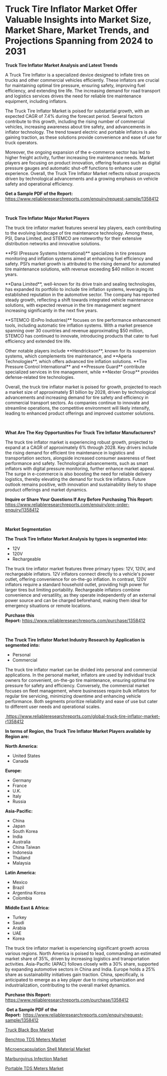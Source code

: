 <p><h1>Truck Tire Inflator Market Offer Valuable Insights into Market Size, Market Share, Market Trends, and Projections Spanning from 2024 to 2031</h1></p><p><strong>Truck Tire Inflator Market Analysis and Latest Trends</strong></p>
<p><p>A Truck Tire Inflator is a specialized device designed to inflate tires on trucks and other commercial vehicles efficiently. These inflators are crucial for maintaining optimal tire pressure, ensuring safety, improving fuel efficiency, and extending tire life. The increasing demand for road transport and logistics services drives the need for reliable tire maintenance equipment, including inflators.</p><p>The Truck Tire Inflator Market is poised for substantial growth, with an expected CAGR of 7.4% during the forecast period. Several factors contribute to this growth, including the rising number of commercial vehicles, increasing awareness about tire safety, and advancements in inflator technology. The trend toward electric and portable inflators is also gaining traction, as these solutions provide convenience and ease of use for truck operators.</p><p>Moreover, the ongoing expansion of the e-commerce sector has led to higher freight activity, further increasing tire maintenance needs. Market players are focusing on product innovation, offering features such as digital pressure gauges and automatic shut-off functions to enhance user experience. Overall, the Truck Tire Inflator Market reflects robust prospects driven by technological advancements and a growing emphasis on vehicle safety and operational efficiency.</p></p>
<p><strong>Get a Sample PDF of the Report:&nbsp;</strong> <a href="https://www.reliableresearchreports.com/enquiry/request-sample/1358412?utm_campaign=32&utm_medium=2&utm_source=Github&utm_content=ia&utm_term=01112024&utm_id=truck-tire-inflator">https://www.reliableresearchreports.com/enquiry/request-sample/1358412</a></p>
<p>&nbsp;</p>
<p><strong>Truck Tire Inflator Major Market Players</strong></p>
<p><p>The truck tire inflator market features several key players, each contributing to the evolving landscape of tire maintenance technology. Among these, PSI, Dana Limited, and STEMCO are noteworthy for their extensive distribution networks and innovative solutions.</p><p>**PSI (Pressure Systems International)** specializes in tire pressure monitoring and inflation systems aimed at enhancing fuel efficiency and safety. PSI’s market growth is attributed to the rising demand for automated tire maintenance solutions, with revenue exceeding $40 million in recent years.</p><p>**Dana Limited**, well-known for its drive train and sealing technologies, has expanded its portfolio to include tire inflation systems, leveraging its established reputation in the automotive sector. The company has reported steady growth, reflecting a shift towards integrated vehicle maintenance solutions, with expected revenue in the tire management segment increasing significantly in the next five years.</p><p>**STEMCO (EnPro Industries)** focuses on tire performance enhancement tools, including automatic tire inflation systems. With a market presence spanning over 30 countries and revenue approximating $50 million, STEMCO has continued to innovate, introducing products that cater to fuel efficiency and extended tire life.</p><p>Other notable players include **Hendrickson**, known for its suspension systems, which complements tire maintenance, and **Aperia Technologies**, which offers advanced tire inflation solutions. **Tire Pressure Control International** and **Pressure Guard** contribute specialized services in tire management, while **Nexter Group** provides defense-related tire technologies.</p><p>Overall, the truck tire inflator market is poised for growth, projected to reach a market size of approximately $1 billion by 2028, driven by technological advancements and increasing demand for tire safety and efficiency in commercial transport sectors. As companies continue to innovate and streamline operations, the competitive environment will likely intensify, leading to enhanced product offerings and improved customer solutions.</p></p>
<p>&nbsp;</p>
<p><strong>What Are The Key Opportunities For Truck Tire Inflator Manufacturers?</strong></p>
<p><p>The truck tire inflator market is experiencing robust growth, projected to expand at a CAGR of approximately 6% through 2028. Key drivers include the rising demand for efficient tire maintenance in logistics and transportation sectors, alongside increased consumer awareness of fleet performance and safety. Technological advancements, such as smart inflators with digital pressure monitoring, further enhance market appeal. The surge in e-commerce is also boosting the need for reliable delivery logistics, thereby elevating the demand for truck tire inflators. Future outlook remains positive, with innovation and sustainability likely to shape product offerings and market dynamics.</p></p>
<p><strong>Inquire or Share Your Questions If Any Before Purchasing This Report:</strong> <a href="https://www.reliableresearchreports.com/enquiry/pre-order-enquiry/1358412?utm_campaign=32&utm_medium=2&utm_source=Github&utm_content=ia&utm_term=01112024&utm_id=truck-tire-inflator">https://www.reliableresearchreports.com/enquiry/pre-order-enquiry/1358412</a></p>
<p>&nbsp;</p>
<p><strong>Market Segmentation</strong></p>
<p><strong>The Truck Tire Inflator Market Analysis by types is segmented into:</strong></p>
<p><ul><li>12V</li><li>120V</li><li>Rechargeable</li></ul></p>
<p><p>The truck tire inflator market features three primary types: 12V, 120V, and rechargeable inflators. 12V inflators connect directly to a vehicle's power outlet, offering convenience for on-the-go inflation. In contrast, 120V inflators require a standard household outlet, providing high power for larger tires but limiting portability. Rechargeable inflators combine convenience and versatility, as they operate independently of an external power source and can be charged beforehand, making them ideal for emergency situations or remote locations.</p></p>
<p><strong>Purchase this Report:&nbsp;</strong><a href="https://www.reliableresearchreports.com/purchase/1358412?utm_campaign=32&utm_medium=2&utm_source=Github&utm_content=ia&utm_term=01112024&utm_id=truck-tire-inflator">https://www.reliableresearchreports.com/purchase/1358412</a></p>
<p>&nbsp;</p>
<p><strong>The Truck Tire Inflator Market Industry Research by Application is segmented into:</strong></p>
<p><ul><li>Personal</li><li>Commercial</li></ul></p>
<p><p>The truck tire inflator market can be divided into personal and commercial applications. In the personal market, inflators are used by individual truck owners for convenient, on-the-go tire maintenance, ensuring optimal tire pressure for safety and efficiency. Conversely, the commercial market focuses on fleet management, where businesses require bulk inflators for regular tire servicing, minimizing downtime and enhancing vehicle performance. Both segments prioritize reliability and ease of use but cater to different user needs and operational scales.</p></p>
<p><a href="https://www.reliableresearchreports.com/global-truck-tire-inflator-market-r1358412?utm_campaign=32&utm_medium=2&utm_source=Github&utm_content=ia&utm_term=01112024&utm_id=truck-tire-inflator">&nbsp;https://www.reliableresearchreports.com/global-truck-tire-inflator-market-r1358412</a></p>
<p><strong>In terms of Region, the Truck Tire Inflator Market Players available by Region are:</strong></p>
<p>
    <p> <strong> North America: </strong>
        <ul>
            <li>United States</li>
            <li>Canada</li>
        </ul>
        </p> 
    <p> <strong> Europe: </strong>
        <ul>
            <li>Germany</li>
            <li>France</li>
            <li>U.K.</li>
            <li>Italy</li>
            <li>Russia</li>
        </ul>
        </p> 
    <p> <strong> Asia-Pacific: </strong>
        <ul>
            <li>China</li>
            <li>Japan</li>
            <li>South Korea</li>
            <li>India</li>
            <li>Australia</li>
            <li>China Taiwan</li>
            <li>Indonesia</li>
            <li>Thailand</li>
            <li>Malaysia</li>
        </ul>
        </p> 
    <p> <strong> Latin America: </strong>
        <ul>
            <li>Mexico</li>
            <li>Brazil</li>
            <li>Argentina Korea</li>
            <li>Colombia</li>
        </ul>
        </p> 
    <p> <strong> Middle East & Africa: </strong>
        <ul>
            <li>Turkey</li>
            <li>Saudi</li>
            <li>Arabia</li>
            <li>UAE</li>
            <li>Korea</li>
        </ul>
    </p>
    </p>
<p><p>The truck tire inflator market is experiencing significant growth across various regions. North America is poised to lead, commanding an estimated market share of 35%, driven by increasing logistics and transportation activities. Asia-Pacific (APAC) follows closely with a 30% share, supported by expanding automotive sectors in China and India. Europe holds a 25% share as sustainability initiatives gain traction. China, specifically, is anticipated to emerge as a key player due to rising urbanization and industrialization, contributing to the overall market dynamics.</p></p>
<p><strong>Purchase this Report: </strong><a href="https://www.reliableresearchreports.com/purchase/1358412?utm_campaign=32&utm_medium=2&utm_source=Github&utm_content=ia&utm_term=01112024&utm_id=truck-tire-inflator">https://www.reliableresearchreports.com/purchase/1358412</a></p>
<p>&nbsp;<strong>Get a Sample PDF of the Report:&nbsp;&nbsp;</strong><a href="https://www.reliableresearchreports.com/enquiry/request-sample/1358412?utm_campaign=32&utm_medium=2&utm_source=Github&utm_content=ia&utm_term=01112024&utm_id=truck-tire-inflator">https://www.reliableresearchreports.com/enquiry/request-sample/1358412</a></p>
<p><strong></strong></p>
<p><p><a href="https://github.com/fendtankandh/Market-Research-Report-List-1/blob/main/truck-black-box-market.md?utm_campaign=32&utm_medium=2&utm_source=Github&utm_content=ia&utm_term=01112024&utm_id=truck-tire-inflator">Truck Black Box Market</a></p><p><a href="https://issuu.com/reportprime-2/docs/benchtop-tds-meters-market-size-203_07cb08733ea301?utm_campaign=32&utm_medium=2&utm_source=Github&utm_content=ia&utm_term=01112024&utm_id=truck-tire-inflator">Benchtop TDS Meters Market</a></p><p><a href="https://www.linkedin.com/pulse/microencapsulation-shell-material-market-consolidation-impact-10foc?utm_campaign=32&utm_medium=2&utm_source=Github&utm_content=ia&utm_term=01112024&utm_id=truck-tire-inflator">Microencapsulation Shell Material Market</a></p><p><a href="https://www.linkedin.com/pulse/marburgvirus-infection-market-navigating-challenges-unlocking-kdgce?utm_campaign=32&utm_medium=2&utm_source=Github&utm_content=ia&utm_term=01112024&utm_id=truck-tire-inflator">Marburgvirus Infection Market</a></p><p><a href="https://issuu.com/reportprime-2/docs/portable-tds-meters-market-size-203_1bfc2bd7ce42f3?utm_campaign=32&utm_medium=2&utm_source=Github&utm_content=ia&utm_term=01112024&utm_id=truck-tire-inflator">Portable TDS Meters Market</a></p></p>